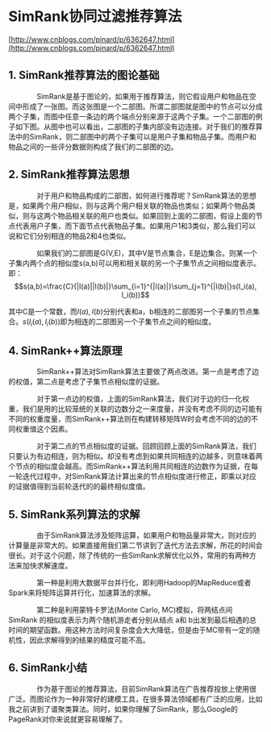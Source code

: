 # SimRank协同过滤推荐算法
[http://www.cnblogs.com/pinard/p/6362647.html](http://www.cnblogs.com/pinard/p/6362647.html)
## 1. SimRank推荐算法的图论基础
　　　　SimRank是基于图论的，如果用于推荐算法，则它假设用户和物品在空间中形成了一张图。而这张图是一个二部图。所谓二部图就是图中的节点可以分成两个子集，而图中任意一条边的两个端点分别来源于这两个子集。一个二部图的例子如下图。从图中也可以看出，二部图的子集内部没有边连接。对于我们的推荐算法中的SimRank，则二部图中的两个子集可以是用户子集和物品子集。而用户和物品之间的一些评分数据则构成了我们的二部图的边。

## 2. SimRank推荐算法思想
　　　　对于用户和物品构成的二部图，如何进行推荐呢？SimRank算法的思想是，如果两个用户相似，则与这两个用户相关联的物品也类似；如果两个物品类似，则与这两个物品相关联的用户也类似。如果回到上面的二部图，假设上面的节点代表用户子集，而下面节点代表物品子集。如果用户1和3类似，那么我们可以说和它们分别相连的物品2和4也类似。

　　　　如果我们的二部图是G(V,E)，其中V是节点集合，E是边集合。则某一个子集内两个点的相似度s(a,b)可以用和相关联的另一个子集节点之间相似度表示。即：
　　　　$$s(a,b)=\frac{C}{|I(a)||I(b)|}\sum_{i=1}^{|I(a)|}\sum_{j=1}^{|I(b)|}s(I_i(a), I_i(b))$$

其中C是一个常数，而$I(a),I(b)$分别代表和a，b相连的二部图另一个子集的节点集合。$s(I_i(a),I_i(b))$即为相连的二部图另一个子集节点之间的相似度。

## 4. SimRank++算法原理
　　　　SimRank++算法对SimRank算法主要做了两点改进。第一点是考虑了边的权值，第二点是考虑了子集节点相似度的证据。

　　　　对于第一点边的权值，上面的SimRank算法，我们对于边的归一化权重，我们是用的比较笼统的关联的边数分之一来度量，并没有考虑不同的边可能有不同的权重度量，而SimRank++算法则在构建转移矩阵W时会考虑不同的边的不同权重值这个因素。

　　　　对于第二点的节点相似度的证据。回顾回顾上面的SimRank算法，我们只要认为有边相连，则为相似。却没有考虑到如果共同相连的边越多，则意味着两个节点的相似度会越高。而SimRank++算法利用共同相连的边数作为证据，在每一轮迭代过程中，对SimRank算法计算出来的节点相似度进行修正，即乘以对应的证据值得到当前轮迭代的的最终相似度值。

## 5. SimRank系列算法的求解
　　　　由于SimRank算法涉及矩阵运算，如果用户和物品量非常大，则对应的计算量是非常大的。如果直接用我们第二节讲到了迭代方法去求解，所花的时间会很长。对于这个问题，除了传统的一些SimRank求解优化以外，常用的有两种方法来加快求解速度。

　　　　第一种是利用大数据平台并行化，即利用Hadoop的MapReduce或者Spark来将矩阵运算并行化，加速算法的求解。

　　　　第二种是利用蒙特卡罗法(Monte Carlo, MC)模拟，将两结点间 SimRank 的相似度表示为两个随机游走者分别从结点 a和 b出发到最后相遇的总时间的期望函数。用这种方法时间复杂度会大大降低，但是由于MC带有一定的随机性，因此求解得到的结果的精度可能不高。

## 6. SimRank小结
　　　　作为基于图论的推荐算法，目前SimRank算法在广告推荐投放上使用很广泛。而图论作为一种非常好的建模工具，在很多算法领域都有广泛的应用，比如我之前讲到了谱聚类算法。同时，如果你理解了SimRank，那么Google的PageRank对你来说就更容易理解了。